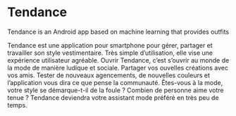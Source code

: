 # Tendance
Tendance is an Android app based on machine learning that provides outfits 


Tendance est une application pour smartphone pour gérer, partager et travailler son
style vestimentaire. Très simple d’utilisation, elle vise une expérience utilisateur agréable.
Ouvrir Tendance, c’est s’ouvrir au monde de la mode de manière ludique et sociale. Partager
vos ouvelles créations avec vos amis. Tester de nouveaux agencements, de nouvelles
couleurs et l’application vous dira ce que pense la communauté. Êtes-vous à la mode,
votre style se démarque-t-il de la foule ? Combien de personne aime votre tenue ?
Tendance deviendra votre assistant mode préféré en très peu de temps.
